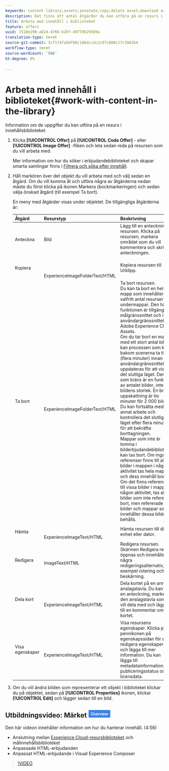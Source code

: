 ```yaml
---
keywords: content library;assets;annotate;copy;delete asset;download asset;edit content;share card;view content properties
description: Det finns ett antal åtgärder du kan utföra på en resurs i biblioteket.
title: Arbeta med innehåll i biblioteket
feature: offers
uuid: 7518e298-a824-4766-b2bf-49770b293b9a
translation-type: tm+mt
source-git-commit: 3cf1f4fa56f86c106dccdc2c97c080c17c3982b4
workflow-type: tm+mt
source-wordcount: '506'
ht-degree: 0%

---
```



# Arbeta med innehåll i biblioteket{#work-with-content-in-the-library}

Information om de uppgifter du kan utföra på en resurs i innehållsbiblioteket.

1. Klicka **[!UICONTROL Offer]** på **[!UICONTROL Code Offer]** - eller **[!UICONTROL Image Offer]** -fliken och leta sedan reda på resursen som du vill arbeta med.

   Mer information om hur du söker i erbjudandebiblioteket och skapar smarta samlingar finns i [Filtrera och söka efter innehåll](../../c-experiences/c-manage-content/filter-and-search-content.md#concept_3B59B8F025BF4CEA82ECC5199D365276).

1. Håll markören över det objekt du vill arbeta med och välj sedan en åtgärd. Om du vill komma åt och utföra några av åtgärderna nedan måste du först klicka på ikonen Markera (bockmarkeringen) och sedan välja önskad åtgärd (till exempel Ta bort).

   En meny med åtgärder visas under objektet. De tillgängliga åtgärderna är:

   | Åtgärd | Resurstyp | Beskrivning |
   |--- |--- |--- |
   | Anteckna | Bild | Lägg till en anteckning till resursen. Klicka på resursen, markera området som du vill kommentera och skriv anteckningen. |
   | Kopiera | <br><br><br>ExperienceImageFolderText/HTML | Kopiera resursen till Urklipp. |
   | Ta bort | <br><br><br>ExperienceImageFolderText/HTML | Ta bort resursen.<br>Du kan ta bort en hel mapp som innehåller valfritt antal resurser och undermappar. Den här funktionen är tillgänglig i målgränssnittet och i användargränssnittet för Adobe Experience Cloud Assets.<br>Om du tar bort en mapp med ett stort antal bilder kan processen som körs bakom scenerna ta tid (flera minuter) innan användargränssnittet uppdateras för att visa det slutliga läget. Den tid som krävs är en funktion av antalet bilder, inte bildens storlek. En bra uppskattning är tio minuter för 2 000 bilder. Du kan fortsätta med annat arbete och kontrollera det slutliga läget efter flera minuter för att bekräfta borttagningen.<br> Mappar som inte är tomma i bilderbjudandebiblioteket kan tas bort. Om inga referenser finns till alla bilder i mappen i någon aktivitet tas hela mappen och dess innehåll bort. Om det finns referenser till vissa bilder i mappen i någon aktivitet, tas alla bilder som inte refereras bort, men refererade bilder och mappar som innehåller dessa bilder behålls. |
   | Hämta | <br><br>ExperienceImageText/HTML | Hämta resursen till din enhet eller dator. |
   | Redigera | <br>ImageText/HTML | Redigera resursen. Skärmen Redigera resurs öppnas och innehåller några redigeringsalternativ, till exempel rotering och beskärning. |
   | Dela kort | <br><br>ExperienceImageText/HTML | Dela kortet på en annan anslagstavla. Du kan rita en anteckning, markera den anslagstavla som du vill dela med och lägga till en kommentar om kortet. |
   | Visa egenskaper | <br><br>ExperienceImageText/HTML | Visa resursens egenskaper. Klicka på pennikonen på egenskapssidan för att redigera egenskaperna och lägga till mer information. Du kan lägga till metadatainformation, publiceringsstatus och licensdata. |

1. Om du vill ändra bilden som representerar ett objekt i biblioteket klickar du på objektet, sedan på **[!UICONTROL Properties]** ikonen, klickar **[!UICONTROL Edit]** och lägger sedan till en bild.

## Utbildningsvideo: Märket ![Översikt över innehållsdatabas](/help/assets/overview.png)

Den här videon innehåller information om hur du hanterar innehåll. (4:56)

* Anslutning mellan [Experience Cloud-resursbiblioteket](https://docs.adobe.com/content/help/en/core-services/interface/assets/creative-cloud.html) och målinnehållsbiblioteket
* Anpassade HTML-erbjudanden
* Anpassat HTML-erbjudande i Visual Experience Composer

>[!VIDEO](https://video.tv.adobe.com/v/17387)